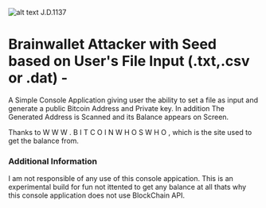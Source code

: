 ![alt text](https://static1.squarespace.com/static/4fb737b024ac99c5fee1211e/t/54d7cd21e4b013644335b368/1423428899338/archispeak+website+banner+dark.jpg?format=1500w)    J.D.1137
                                                                                                            

# Brainwallet Attacker with Seed based on User's File Input (.txt,.csv or .dat) -
A Simple Console Application giving user the ability to set a file as input and generate a public Bitcoin Address and Private key.
In addition The Generated Address is Scanned and its Balance appears on Screen. 

Thanks to W W W . B I T C O I N W H O S W H O , which is the site used to get the balance from.

### Additional Information
I am not responsible of any use of this console appication.
This is an experimental build for fun not ittented to get any balance at all thats why this console application does not use BlockChain API.


